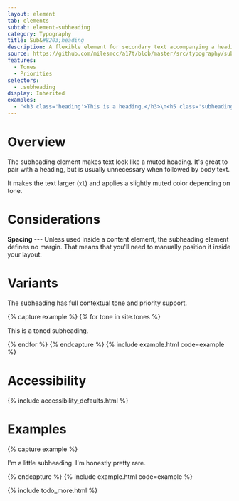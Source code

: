 ```yaml
---
layout: element
tab: elements
subtab: element-subheading
category: Typography
title: Sub&#8203;heading
description: A flexible element for secondary text accompanying a heading
source: https://github.com/milesmcc/a17t/blob/master/src/typography/subheading.js
features:
  - Tones
  - Priorities
selectors:
  - .subheading
display: Inherited
examples:
  - "<h3 class='heading'>This is a heading.</h3>\n<h5 class='subheading'>This is a subheading!</h5>"
---
```


# Overview

The subheading element makes text look like a muted heading. It's great to pair with a heading, but is usually unnecessary when followed by body text.

It makes the text larger (`xl`) and applies a slightly muted color depending on tone.

# Considerations

**Spacing** --- Unless used inside a content element, the subheading element defines no margin. That means that you'll need to manually position it inside your layout.

# Variants

The subheading has full contextual tone and priority support.

{% capture example %}
{% for tone in site.tones %}
<p class="subheading ~{{tone}}">This is a toned subheading.</p>
{% endfor %}
{% endcapture %}
{% include example.html code=example %}

# Accessibility

{% include accessibility_defaults.html %}

# Examples

{% capture example %}
<p class="subheading">I'm a little subheading. I'm honestly pretty rare.</p>
{% endcapture %}
{% include example.html code=example %}

{% include todo_more.html %}